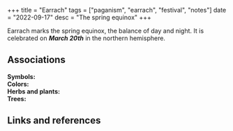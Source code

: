 +++
title = "Earrach"
tags = ["paganism", "earrach", "festival", "notes"]
date = "2022-09-17"
desc = "The spring equinox"
+++

Earrach marks the spring equinox, the balance of day and night. It is celebrated on ***March 20th*** in the northern hemisphere.

## Associations

**Symbols:**   
**Colors:**  
**Herbs and plants:**   
**Trees:**  

## Links and references
